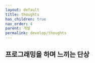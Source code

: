 ```yaml
---
layout: default
title: thoughts
has_children: true
nav_order: 4
parent: 개발
permalink: develop/thoughts
---
```

## 프로그래밍을 하며 느끼는 단상
